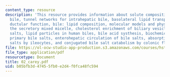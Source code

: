 ```yaml
---
content_type: resource
description: 'This resource provides information about solute composition of human
  bile, tunnel networks for intrahepatic bile, basolateral lipid transporters, hepatobiliary
  ductular function, bile: lipid composition, molecular models and physical state,
  the secretory mixed micelle, cholesterol enrichment of biliary vesicles by bile
  salts, lipid particles in human biles, bile acid systhesis, biochemical origin of
  primary bile salts, enterohepatic circulation of bile salts, absorption of bile
  salts by ileocytes, and conjugated bile salt catabolism by colonic flora.'
file: https://ol-ocw-studio-app-production.s3.amazonaws.com/courses/hst-121-gastroenterology-fall-2005/b05bfb3d47455fb0e2d4f0fca48fc594_02_carey.pdf
file_type: application/pdf
resourcetype: Document
title: 02_carey.pdf
uid: b05bfb3d-4745-5fb0-e2d4-f0fca48fc594
---
```


